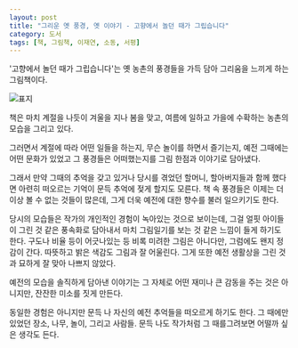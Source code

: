 ```yaml
---
layout: post
title: "그리운 옛 풍경, 옛 이야기 - 고향에서 놀던 때가 그립습니다"
category: 도서
tags: [책, 그림책, 이재연, 소동, 서평]
---
```


'고향에서 놀던 때가 그립습니다'는
옛 농촌의 풍경들을 가득 담아 그리움을 느끼게 하는 그림책이다.

![표지](https://lh3.googleusercontent.com/T3rhP1Q4PztYePflHap3DCcGyAHBI8OIWt0whhvRnLfZrKRd7wKyZFmV57_pclDa_oYiOMMh679ksg=s480)

책은 마치 계절을 나듯이
겨울을 지나 봄을 맞고,
여름에 일하고 가을에 수확하는
농촌의 모습을 그리고 있다.

그러면서 계절에 따라 어떤 일들을 하는지,
무슨 놀이를 하면서 즐기는지,
예전 그때에는 어떤 문화가 있었고
그 풍경들은 어떠했는지를
그림 한점과 이야기로 담아냈다.

그래서 만약 그때의 추억을 갖고 있거나
당시를 겪었던 할머니, 할아버지들과 함께 했다면
아련히 떠오르는 기억이 문득 추억에 젖게 할지도 모른다.
책 속 풍경들은 이제는 더 이상 볼 수 없는 것들이 많은데,
그게 더욱 예전에 대한 향수를 불러 일으키기도 한다.

당시의 모습들은 작가의 개인적인 경험이 녹아있는 것으로 보이는데,
그걸 얼핏 아이들이 그린 것 같은 풍속화로 담아내서
마치 그림일기를 보는 것 같은 느낌이 들게 하기도 한다.
구도나 비율 등이 어긋나있는 등
비록 미려한 그림은 아니다만,
그럼에도 왠지 정감이 간다.
따뜻하고 밝은 색감도 그림과 잘 어울린다.
그게 또한 예전 생활상을 그린 것과 묘하게 잘 맞아 나쁘지 않았다.

예전의 모습을 솔직하게 담아낸 이야기는
그 자체로 어떤 재미나 큰 감동을 주는 것은 아니지만,
잔잔한 미소를 짓게 만든다.

동일한 경험은 아니지만 문득 나 자신의 예전 추억들을 떠오르게 하기도 한다.
그 때에만 있었던 장소, 나무, 놀이, 그리고 사람들.
문득 나도 작가처럼 그 때를그려보면 어떨까 싶은 생각도 든다.
